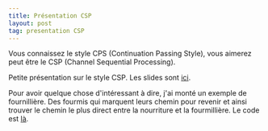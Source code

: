 ```yaml
---
title: Présentation CSP
layout: post
tag: presentation CSP 
---
```


Vous connaissez le style CPS (Continuation Passing Style),
vous aimerez peut être le CSP (Channel Sequential Processing).

Petite présentation sur le style CSP.
Les slides sont [ici](/slides/2015-04-25-csp.pdf).

Pour avoir quelque chose d'intéressant à dire, j'ai monté un exemple
de fournillière. Des fourmis qui marquent leurs chemin pour revenir et ainsi
trouver le chemin le plus direct entre la nourriture et la fourmillière.
Le code est [là](https://github.com/benzen/ANT-csp).

